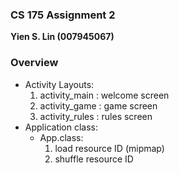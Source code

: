 ### CS 175 Assignment 2
**Yien S. Lin (007945067)**

### Overview  
  - Activity Layouts:
      1. activity_main : welcome screen
      2. activity_game : game screen
      3. activity_rules : rules screen
  - Application class:
      - App.class:
        1. load resource ID (mipmap)
        2. shuffle resource ID

